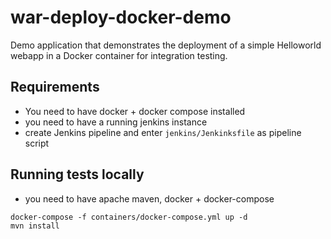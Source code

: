 # war-deploy-docker-demo
Demo application that demonstrates the deployment of a simple Helloworld webapp in a Docker container for integration testing.

## Requirements
* You need to have docker + docker compose installed
* you need to have a running jenkins instance
* create Jenkins pipeline and enter `jenkins/Jenkinksfile` as pipeline script

## Running tests locally
* you need to have apache maven, docker + docker-compose
```
docker-compose -f containers/docker-compose.yml up -d
mvn install
```
